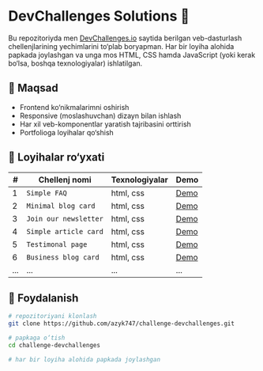 # DevChallenges Solutions 🚀

Bu repozitoriyda men [DevChallenges.io](https://www.devchallenges.io/) saytida berilgan veb-dasturlash chellenjlarining yechimlarini to‘plab boryapman. Har bir loyiha alohida papkada joylashgan va unga mos HTML, CSS hamda JavaScript (yoki kerak bo‘lsa, boshqa texnologiyalar) ishlatilgan.

## 🧠 Maqsad

- Frontend ko‘nikmalarimni oshirish
- Responsive (moslashuvchan) dizayn bilan ishlash
- Har xil veb-komponentlar yaratish tajribasini orttirish
- Portfolioga loyihalar qo‘shish

## 📁 Loyihalar ro‘yxati

| # | Chellenj nomi | Texnologiyalar | Demo |
|--|----------------|----------------|------|
| 1 | `Simple FAQ` | html, css | [Demo](https://azyk747.github.io/challenge-devchallenges/01-simple-faq/) |
| 2 | `Minimal blog card` | html, css | [Demo](https://azyk747.github.io/challenge-devchallenges/02-minimal-blog-card/) |
| 3 | `Join our newsletter` | html, css | [Demo](https://azyk747.github.io/challenge-devchallenges/03-join-our-newsletter/) |
| 4 | `Simple article card` | html, css | [Demo](https://azyk747.github.io/challenge-devchallenges/04-simple-article-listing/) |
| 5 | `Testimonal page` | html, css | [Demo](https://azyk747.github.io/challenge-devchallenges/05-testimonial-page/) |
| 6 | `Business blog card` | html, css | [Demo](https://azyk747.github.io/challenge-devchallenges/06-business-blog-card/) |
| ... | ... | ... | ... |

## 📌 Foydalanish

```bash
# repozitoriyani klonlash
git clone https://github.com/azyk747/challenge-devchallenges.git

# papkaga o‘tish
cd challenge-devchallenges

# har bir loyiha alohida papkada joylashgan
